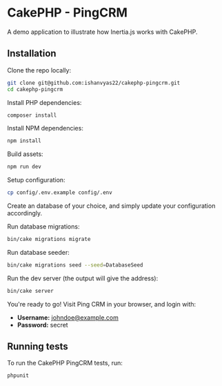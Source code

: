# CakePHP - PingCRM

A demo application to illustrate how Inertia.js works with CakePHP.

## Installation

Clone the repo locally:

```sh
git clone git@github.com:ishanvyas22/cakephp-pingcrm.git
cd cakephp-pingcrm
```

Install PHP dependencies:

```sh
composer install
```

Install NPM dependencies:

```sh
npm install
```

Build assets:

```sh
npm run dev
```

Setup configuration:

```sh
cp config/.env.example config/.env
```

Create an database of your choice, and simply update your configuration accordingly.

Run database migrations:

```sh
bin/cake migrations migrate
```

Run database seeder:

```sh
bin/cake migrations seed --seed=DatabaseSeed
```

Run the dev server (the output will give the address):

```sh
bin/cake server
```

You're ready to go! Visit Ping CRM in your browser, and login with:

- **Username:** johndoe@example.com
- **Password:** secret

## Running tests

To run the CakePHP PingCRM tests, run:

```
phpunit
```
